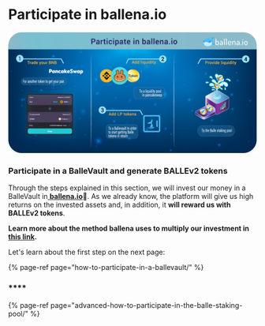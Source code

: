# Participate in ballena.io

![](../../../../../.gitbook/assets/ballena.io-en.png)



###  **Participate in a BalleVault and generate BALLEv2 tokens**

Through the steps explained in this section, we will invest our money in a BalleVault in[ **ballena.io**](https://app.ballena.io/)🐋. As we already know, the platform will give us high returns on the invested assets and, in addition, it **will reward us with BALLEv2 tokens**.

**Learn more about the method ballena uses to multiply our investment in** [**this link**](../../../../../getting-started-1/getting-started.md)**.**

Let's learn about the first step on the next page:

{% page-ref page="how-to-participate-in-a-ballevault/" %}



### \*\*\*\*



{% page-ref page="advanced-how-to-participate-in-the-balle-staking-pool/" %}



  


